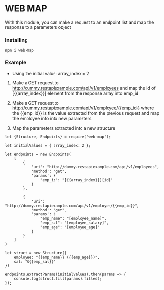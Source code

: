 # WEB MAP

With this module, you can make a request to an endpoint list and map the response to a parameters object

### Installing

```
npm i web-map
```

### Example

- Using the initial value: array_index = 2

1. Make a GET request to http://dummy.restapiexample.com/api/v1/employees 
    and map the id of [{{array_index}}] element from the response array into emp_id

2. Make a GET request to http://dummy.restapiexample.com/api/v1/employee/{{emp_id}}
    where the {{emp_id}} is the value extracted from the previous request
    and map the employee info into new parameters

3. Map the parameters extracted into a new structure


```
let {Structure, Endpoints} = require('web-map');

let initialValues = { array_index: 2 };

let endpoints = new Endpoints(
    [
        {
            'uri': "http://dummy.restapiexample.com/api/v1/employees",
            'method': "get",
            'params': {
                "emp_id": "[{{array_index}}][id]"
            }
        },

        {
            'uri': "http://dummy.restapiexample.com/api/v1/employee/{{emp_id}}",
            'method': "get",
            'params': {
                "emp_name": "[employee_name]",
                "emp_sal": "[employee_salary]",
                "emp_age": "[employee_age]"
            }
        }
    ]
)

let struct = new Structure({
    employee: "{{emp_name}} ({{emp_age}})",
    sal: "${{emp_sal}}"
})

endpoints.extractParams(initialValues).then(params => {
    console.log(struct.fill(params).filled);
});
```